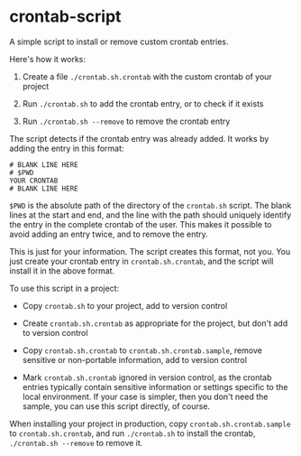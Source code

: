 crontab-script
==============

A simple script to install or remove custom crontab entries.

Here's how it works:

1. Create a file `./crontab.sh.crontab` with the custom crontab of your project

2. Run `./crontab.sh` to add the crontab entry, or to check if it exists

3. Run `./crontab.sh --remove` to remove the crontab entry

The script detects if the crontab entry was already added.
It works by adding the entry in this format:

    # BLANK LINE HERE
    # $PWD
    YOUR CRONTAB
    # BLANK LINE HERE

`$PWD` is the absolute path of the directory of the `crontab.sh` script.
The blank lines at the start and end, and the line with the path
should uniquely identify the entry in the complete crontab of the user.
This makes it possible to avoid adding an entry twice,
and to remove the entry.

This is just for your information. The script creates this format, not you.
You just create your crontab entry in `crontab.sh.crontab`,
and the script will install it in the above format.

To use this script in a project:

- Copy `crontab.sh` to your project, add to version control

- Create `crontab.sh.crontab` as appropriate for the project,
  but don't add to version control

- Copy `crontab.sh.crontab` to `crontab.sh.crontab.sample`,
  remove sensitive or non-portable information, add to version control

- Mark `crontab.sh.crontab` ignored in version control,
  as the crontab entries typically contain sensitive information
  or settings specific to the local environment.
  If your case is simpler, then you don't need the sample,
  you can use this script directly, of course.

When installing your project in production,
copy `crontab.sh.crontab.sample` to `crontab.sh.crontab`,
and run `./crontab.sh` to install the crontab,
`./crontab.sh --remove` to remove it.
